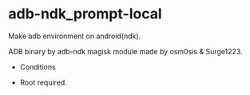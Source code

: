 # adb-ndk_prompt-local
Make adb environment on android(ndk).

ADB binary by adb-ndk magisk module made by osm0sis & Surge1223.

+ Conditions
- Root required.

